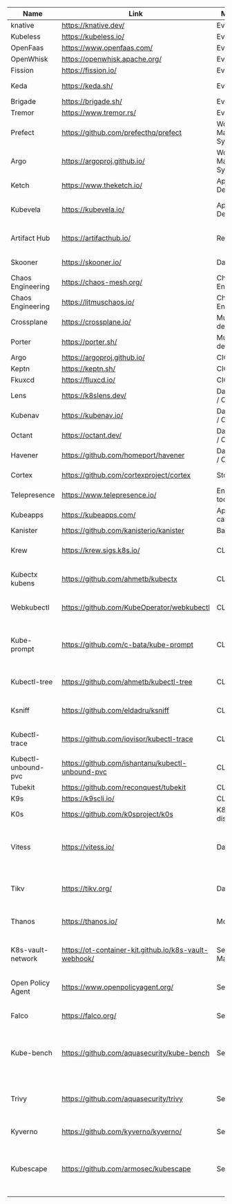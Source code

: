 | Name                | Link                                             | Main Area                 | Sub Area                                                 |
|---------------------|--------------------------------------------------|---------------------------|----------------------------------------------------------|
| knative             | https://knative.dev/                             | Event Driven              |                                                          |
| Kubeless            | https://kubeless.io/                             | Event Driven              |                                                          |
| OpenFaas            | https://www.openfaas.com/                        | Event Driven              |                                                          |
| OpenWhisk           | https://openwhisk.apache.org/                    | Event Driven              |                                                          |
| Fission             | https://fission.io/                              | Event Driven              |                                                          |
| Keda                | https://keda.sh/                                 | Event Driven              | Event Driven Autoscaling                                 |
| Brigade             | https://brigade.sh/                              | Event Driven              |                                                          |
| Tremor              | https://www.tremor.rs/                           | Event Driven              |                                                          |
| Prefect             | https://github.com/prefecthq/prefect             | Worflow Management System | GitOps                                                   |
| Argo                | https://argoproj.github.io/                      | Worflow Management System |                                                          |
| Ketch               | https://www.theketch.io/                         | Application Delivery      |                                                          |
| Kubevela            | https://kubevela.io/                             | Application Delivery      | Open Application Model                                   |
| Artifact Hub        | https://artifacthub.io/                          | Repository                | Kubernetes Packages (helm)                               |
| Skooner             | https://skooner.io/                              | Dashboards                | (previously k8dash)                                      |
| Chaos Engineering   | https://chaos-mesh.org/                          | Chaos Engineering         |                                                          |
| Chaos Engineering   | https://litmuschaos.io/                          | Chaos Engineering         |                                                          |
| Crossplane          | https://crossplane.io/                           | Multiplatform deployment  |                                                          |
| Porter              | https://porter.sh/                               | Multiplatform deployment  |                                                          |
| Argo                | https://argoproj.github.io/                      | CICD                      |                                                          |
| Keptn               | https://keptn.sh/                                | CICD                      |                                                          |
| Fkuxcd              | https://fluxcd.io/                               | CICD                      |                                                          |
| Lens                | https://k8slens.dev/                             | Dashboards / Clients      |                                                          |
| Kubenav             | https://kubenav.io/                              | Dashboards / Clients      |                                                          |
| Octant              | https://octant.dev/                              | Dashboards / Clients      |                                                          |
| Havener             | https://github.com/homeport/havener              | Dashboards / Clients      |                                                          |
| Cortex              | https://github.com/cortexproject/cortex          | Storage                   | Storage for Prometheus                                   |
| Telepresence        | https://www.telepresence.io/                     | End-users tools           | Local Development                                        |
| Kubeapps            | https://kubeapps.com/                            | Applications catalog      |                                                          |
| Kanister            | https://github.com/kanisterio/kanister           | Backup                    |                                                          |
| Krew                | https://krew.sigs.k8s.io/                        | CLI                       | k8s plugins package manager                              |
| Kubectx kubens      | https://github.com/ahmetb/kubectx                | CLI                       | CLI tools to manage clusters                             |
| Webkubectl          | https://github.com/KubeOperator/webkubectl       | CLI                       | Run commands in webpage                                  |
| Kube-prompt         | https://github.com/c-bata/kube-prompt            | CLI                       | An interactive client with auto-complete                 |
| Kubectl-tree        | https://github.com/ahmetb/kubectl-tree           | CLI                       | Explore ownership relationships                          |
| Ksniff              | https://github.com/eldadru/ksniff                | CLI                       | tcpdump or Wireshark on any pod                          |
| Kubectl-trace       | https://github.com/iovisor/kubectl-trace         | CLI                       | Schedule the execution of bpftrace                       |
| Kubectl-unbound-pvc | https://github.com/ishantanu/kubectl-unbound-pvc | CLI                       |                                                          |
| Tubekit             | https://github.com/reconquest/tubekit            | CLI                       |                                                          |
| K9s                 | https://k9scli.io/                               | CLI                       |                                                          |
| K0s                 | https://github.com/k0sproject/k0s                | K8s distribution          |                                                          |
| Vitess              | https://vitess.io/                               | Databases                 | Clustering system for horizontal scaling of MySQL        |
| Tikv                | https://tikv.org/                                | Databases                 | A distributed transactional key-value database           |
| Thanos              | https://thanos.io/                               | Monitoring                | HA Prometheus setup                                      |
| K8s-vault-network   | https://ot-container-kit.github.io/k8s-vault-webhook/ | Secret Manager       | Multi-targets secret management                          |
| Open Policy Agent   | https://www.openpolicyagent.org/                 | Security                  | Manage detailed RBAC                                     |
| Falco               | https://falco.org/                               | Security                  | Threat detection engine                                  |
| Kube-bench          | https://github.com/aquasecurity/kube-bench       | Security                  | Run checks documented in the CIS Kubernetes Benchmark    |
| Trivy               | https://github.com/aquasecurity/trivy            | Security                  | Vulnerability Scanner for Containers and other Artifacts |
| Kyverno             | https://github.com/kyverno/kyverno/              | Security                  | Policy engine                                            |
| Kubescape           | https://github.com/armosec/kubescape             | Security                  | Based on [k8s Hardening Guidance by to NSA and CISA](https://www.nsa.gov/News-Features/Feature-Stories/Article-View/Article/2716980/nsa-cisa-release-kubernetes-hardening-guidance/) |
